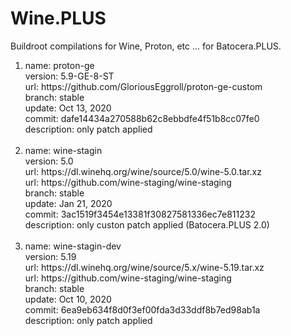 # Wine.PLUS
Buildroot compilations for Wine, Proton, etc ... for Batocera.PLUS.

<ol>
    <li>
        name:    proton-ge<br>
        version: 5.9-GE-8-ST<br>
        url:     https://github.com/GloriousEggroll/proton-ge-custom<br>
        branch:  stable<br>
        update:  Oct 13, 2020<br>
        commit:  dafe14434a270588b62c8ebbdfe4f51b8cc07fe0<br>
        description: only patch applied<br><br>
    </li>
    <li>
        name:    wine-stagin<br>
        version: 5.0<br>
        url:     https://dl.winehq.org/wine/source/5.0/wine-5.0.tar.xz<br>
        url:     https://github.com/wine-staging/wine-staging<br>
        branch:  stable<br>
        update:  Jan 21, 2020<br>
        commit:  3ac1519f3454e13381f30827581336ec7e811232<br>
        description: only custon patch applied (Batocera.PLUS 2.0)<br><br>
    </li>
    <li>
        name:    wine-stagin-dev<br>
        version: 5.19<br>
        url:     https://dl.winehq.org/wine/source/5.x/wine-5.19.tar.xz<br>
        url:     https://github.com/wine-staging/wine-staging<br>
        branch:  stable<br>
        update:  Oct 10, 2020<br>
        commit:  6ea9eb634f8d0f3ef00fda3d33ddf8b7ed98ab1a<br>
        description: only patch applied<br><br>
    </li>
</ol>
